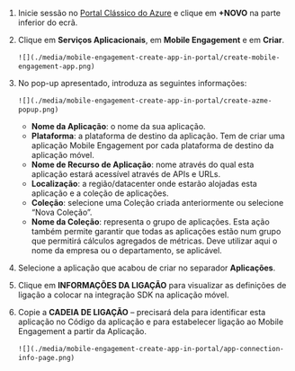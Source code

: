 1. Inicie sessão no [Portal Clássico do Azure](https://manage.windowsazure.com) e clique em **+NOVO** na parte inferior do ecrã.
2. Clique em **Serviços Aplicacionais**, em **Mobile Engagement** e em **Criar**.
   
       ![](./media/mobile-engagement-create-app-in-portal/create-mobile-engagement-app.png)
3. No pop-up apresentado, introduza as seguintes informações:
   
       ![](./media/mobile-engagement-create-app-in-portal/create-azme-popup.png)
   
   * **Nome da Aplicação**: o nome da sua aplicação. 
   * **Plataforma**: a plataforma de destino da aplicação. Tem de criar uma aplicação Mobile Engagement por cada plataforma de destino da aplicação móvel. 
   * **Nome de Recurso de Aplicação**: nome através do qual esta aplicação estará acessível através de APIs e URLs. 
   * **Localização**: a região/datacenter onde estarão alojadas esta aplicação e a coleção de aplicações.
   * **Coleção**: selecione uma Coleção criada anteriormente ou selecione “Nova Coleção”.
   * **Nome da Coleção**: representa o grupo de aplicações. Esta ação também permite garantir que todas as aplicações estão num grupo que permitirá cálculos agregados de métricas. Deve utilizar aqui o nome da empresa ou o departamento, se aplicável.
4. Selecione a aplicação que acabou de criar no separador **Aplicações**.
5. Clique em **INFORMAÇÕES DA LIGAÇÃO** para visualizar as definições de ligação a colocar na integração SDK na aplicação móvel.
6. Copie a **CADEIA DE LIGAÇÃO** – precisará dela para identificar esta aplicação no Código da aplicação e para estabelecer ligação ao Mobile Engagement a partir da Aplicação.
   
       ![](./media/mobile-engagement-create-app-in-portal/app-connection-info-page.png)



<!--HONumber=Jan17_HO3-->


